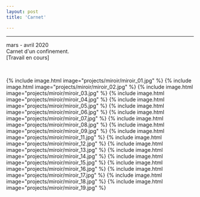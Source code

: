 ```yaml
---
layout: post
title: 'Carnet'

---
```

---
 mars - avril 2020
 <br>
 Carnet d'un confinement.
 <br>
[Travail en cours]
 <br>

 <br>


{% include image.html image="projects/miroir/miroir_01.jpg" %}
{% include image.html image="projects/miroir/miroir_02.jpg" %}
{% include image.html image="projects/miroir/miroir_03.jpg" %}
{% include image.html image="projects/miroir/miroir_04.jpg" %}
{% include image.html image="projects/miroir/miroir_05.jpg" %}
{% include image.html image="projects/miroir/miroir_06.jpg" %}
{% include image.html image="projects/miroir/miroir_07.jpg" %}
{% include image.html image="projects/miroir/miroir_08.jpg" %}
{% include image.html image="projects/miroir/miroir_09.jpg" %}
{% include image.html image="projects/miroir/miroir_11.jpg" %}
{% include image.html image="projects/miroir/miroir_12.jpg" %}
{% include image.html image="projects/miroir/miroir_13.jpg" %}
{% include image.html image="projects/miroir/miroir_14.jpg" %}
{% include image.html image="projects/miroir/miroir_15.jpg" %}
{% include image.html image="projects/miroir/miroir_16.jpg" %}
{% include image.html image="projects/miroir/miroir_17.jpg" %}
{% include image.html image="projects/miroir/miroir_18.jpg" %}
{% include image.html image="projects/miroir/miroir_19.jpg" %}
